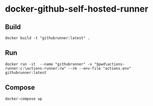 # docker-github-self-hosted-runner

## Build

```
docker build -t "githubrunner:latest" .
```

## Run

```
docker run -it  --name "githubrunner" -v "$pwd\actions-runner:c:\actions-runner:rw" --rm --env-file "actions.env" githubrunner:latest
```

## Compose

```
docker-compose up
```
